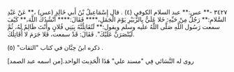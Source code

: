 ٣٤٢٧ -** عس:** عبد السلام الكوفي (٤) . قال إِسْمَاعِيلُ بْنُ أَبي خَالِدٍ (عس) ،** عَنْ عَبْدِ السَّلامِ:** رَجُلٌ مِنْ حَيِّهِ: خَلا عَلَيٌّ بِالزُّبَيْرِ يَوْمَ الْجَمَلِ،**** فَقَالَ:**** أَنْشُدُكَ اللَّهَ،** كَيْفَ سمعت رَسُول اللَّهِ صَلَّى اللَّهُ عليه وسلم ويقول:** لَتُقَاتِلُنَّهُ بِبَنِي فُلانٍ وأَنْتَ ظَالِمٌ لَهُ، ثُمَّ لَيُنْصَرَنَّ عَلَيْكَ". فَقَالَ: قَدْ سمعت، فَلا جَرَمَ لا أُقَاتِلُكَ.

ذكره ابنُ حِبَّان في كتاب "الثقات" (٥) .

روى له النَّسَائي فِي "مسند علي" هَذَا الْحَدِيث الواحد.[من اسمه عبد الصمد]